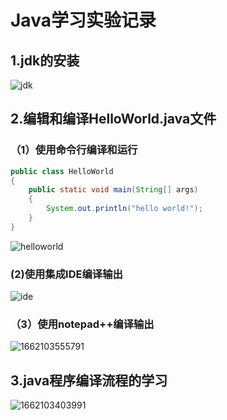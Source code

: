# Java学习实验记录

## 1.jdk的安装

![jdk](C:\Users\scordingbig\Desktop\jdk.png)

## 2.编辑和编译HelloWorld.java文件

### （1）使用命令行编译和运行

```java
public class HelloWorld
{
    public static void main(String[] args) 
    { 
        System.out.println("hello world!");
    }
}
```

![helloworld](C:\Users\scordingbig\Desktop\helloworld.png)

### (2)使用集成IDE编译输出

![ide](C:\Users\scordingbig\Desktop\ide.png)

### （3）使用notepad++编译输出

![1662103555791](C:\Users\scordingbig\AppData\Roaming\Typora\typora-user-images\1662103555791.png)

## 3.java程序编译流程的学习

![1662103403991](C:\Users\scordingbig\AppData\Roaming\Typora\typora-user-images\1662103403991.png)